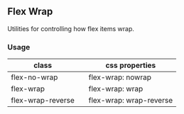 ## Flex Wrap

Utilities for controlling how flex items wrap.

### Usage

| class |  | css properties |
|---|---|---|
| flex-no-wrap |  | flex-wrap: nowrap |
| flex-wrap |  | flex-wrap: wrap |
| flex-wrap-reverse |  | flex-wrap: wrap-reverse  |
